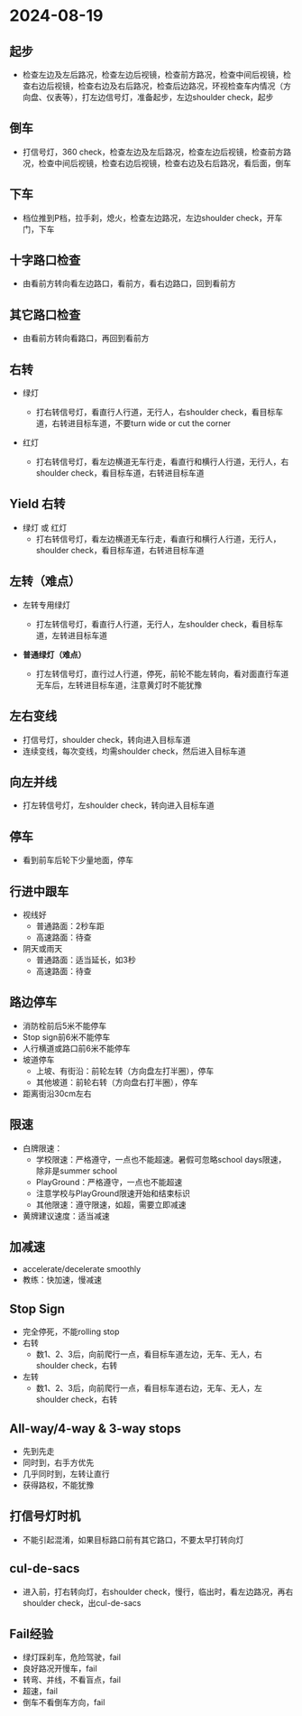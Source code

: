 # 2024-08-19  #

## 起步 ##

- 检查左边及左后路况，检查左边后视镜，检查前方路况，检查中间后视镜，检查右边后视镜，检查右边及右后路况，检查后边路况，环视检查车内情况（方向盘、仪表等），打左边信号灯，准备起步，左边shoulder check，起步

## 倒车 ##

- 打信号灯，360 check，检查左边及左后路况，检查左边后视镜，检查前方路况，检查中间后视镜，检查右边后视镜，检查右边及右后路况，看后面，倒车

## 下车 ##

- 档位推到P档，拉手刹，熄火，检查左边路况，左边shoulder check，开车门，下车

## 十字路口检查 ##

- 由看前方转向看左边路口，看前方，看右边路口，回到看前方

## 其它路口检查 ##

- 由看前方转向看路口，再回到看前方

## 右转 ##

- 绿灯
	- 打右转信号灯，看直行人行道，无行人，右shoulder check，看目标车道，右转进目标车道，不要turn wide or cut the corner

- 红灯
	- 打右转信号灯，看左边横道无车行走，看直行和横行人行道，无行人，右shoulder check，看目标车道，右转进目标车道

## Yield 右转 ##

- 绿灯 或 红灯
	- 打右转信号灯，看左边横道无车行走，看直行和横行人行道，无行人，shoulder check，看目标车道，右转进目标车道
	
## 左转（难点） ##

- 左转专用绿灯
	- 打左转信号灯，看直行人行道，无行人，左shoulder check，看目标车道，左转进目标车道

- **普通绿灯（难点）**
	- 打左转信号灯，直行过人行道，停死，前轮不能左转向，看对面直行车道无车后，左转进目标车道，注意黄灯时不能犹豫

## 左右变线

- 打信号灯，shoulder check，转向进入目标车道
- 连续变线，每次变线，均需shoulder check，然后进入目标车道

## 向左并线 ##

- 打左转信号灯，左shoulder check，转向进入目标车道

## 停车 ##

- 看到前车后轮下少量地面，停车

## 行进中跟车 ##

- 视线好
	- 普通路面：2秒车距
	- 高速路面：待查
- 阴天或雨天
	- 普通路面：适当延长，如3秒
	- 高速路面：待查

## 路边停车 ##

- 消防栓前后5米不能停车
- Stop sign前6米不能停车
- 人行横道或路口前6米不能停车
- 坡道停车
	- 上坡、有街沿：前轮左转（方向盘左打半圈），停车
	- 其他坡道：前轮右转（方向盘右打半圈），停车
- 距离街沿30cm左右

## 限速 ##

- 白牌限速：
	- 学校限速：严格遵守，一点也不能超速。暑假可忽略school days限速，除非是summer school
	- PlayGround：严格遵守，一点也不能超速
	- 注意学校与PlayGround限速开始和结束标识
	- 其他限速：遵守限速，如超，需要立即减速
- 黄牌建议速度：适当减速

## 加减速 ##

- accelerate/decelerate smoothly
- 教练：快加速，慢减速

## Stop Sign ##

- 完全停死，不能rolling stop
- 右转
	- 数1、2、3后，向前爬行一点，看目标车道左边，无车、无人，右shoulder check，右转
- 左转
	- 数1、2、3后，向前爬行一点，看目标车道右边，无车、无人，左shoulder check，右转

## All-way/4-way & 3-way stops ##

- 先到先走
- 同时到，右手方优先
- 几乎同时到，左转让直行
- 获得路权，不能犹豫

## 打信号灯时机 ##

- 不能引起混淆，如果目标路口前有其它路口，不要太早打转向灯

## cul-de-sacs ##

- 进入前，打右转向灯，右shoulder check，慢行，临出时，看左边路况，再右shoulder check，出cul-de-sacs

## Fail经验 ##

- 绿灯踩刹车，危险驾驶，fail
- 良好路况开慢车，fail
- 转弯、并线，不看盲点，fail
- 超速，fail
- 倒车不看倒车方向，fail